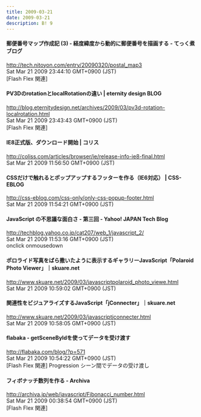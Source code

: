 ```yaml
---
title: 2009-03-21
date: 2009-03-21
description: B! 9
---
```


#### 郵便番号マップ作成記 (3) - 経度緯度から動的に郵便番号を描画する - てっく煮ブログ
http://tech.nitoyon.com/entry/20090320/postal_map3<br>
Sat Mar 21 2009 23:44:10 GMT+0900 (JST)<br>
[Flash Flex 関連]


#### PV3DのrotationとlocalRotationの違い | eternity design BLOG
http://blog.eternitydesign.net/archives/2009/03/pv3d-rotation-localrotation.html<br>
Sat Mar 21 2009 23:43:43 GMT+0900 (JST)<br>
[Flash Flex 関連]


####   IE8正式版、ダウンロード開始 | コリス
http://coliss.com/articles/browser/ie/release-info-ie8-final.html<br>
Sat Mar 21 2009 11:56:50 GMT+0900 (JST)<br>


#### CSSだけで触れるとポップアップするフッターを作る（IE6対応） | CSS-EBLOG
http://css-eblog.com/css-only/only-css-popup-footer.html<br>
Sat Mar 21 2009 11:54:21 GMT+0900 (JST)<br>


#### JavaScript の不思議な面白さ - 第三回 - Yahoo! JAPAN Tech Blog
http://techblog.yahoo.co.jp/cat207/web_1/javascript_2/<br>
Sat Mar 21 2009 11:53:16 GMT+0900 (JST)<br>
onclick onmousedown


#### ポロライド写真をばら撒いたように表示するギャラリーJavaScript「Polaroid Photo Viewer」｜skuare.net
http://www.skuare.net/2009/03/javascriptpolaroid_photo_viewe.html<br>
Sat Mar 21 2009 10:59:02 GMT+0900 (JST)<br>


#### 関連性をビジュアライズするJavaScript「jConnecter」｜skuare.net
http://www.skuare.net/2009/03/javascriptjconnecter.html<br>
Sat Mar 21 2009 10:58:05 GMT+0900 (JST)<br>


#### flabaka - getSceneByIdを使ってデータを受け渡す
http://flabaka.com/blog/?p=571<br>
Sat Mar 21 2009 10:54:22 GMT+0900 (JST)<br>
[Flash Flex 関連] Progression シーン間でデータの受け渡し


#### フィボナッチ数列を作る - Archiva
http://archiva.jp/web/javascript/Fibonacci_number.html<br>
Sat Mar 21 2009 00:38:54 GMT+0900 (JST)<br>
[Flash Flex 関連]


